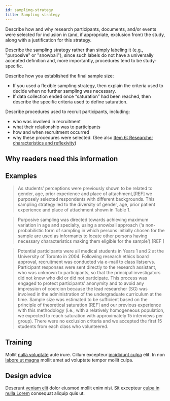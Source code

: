 ```yaml
---
id: sampling-strategy
title: Sampling strategy
---
```

Describe how and why research participants, documents, and/or events were selected for inclusion in (and, if appropriate, exclusion from) the study, along with a justification for this strategy.

Describe the sampling strategy rather than simply labeling it (e.g., "purposive" or "snowball"), since such labels do not have a universally accepted definition and, more importantly, procedures tend to be study- specific.
<!-- #TODO: null case for sampling strategy -->

Describe how you established the final sample size:

* If you used a flexible sampling strategy, then explain the criteria used to decide when no further sampling was necessary.
* If data collection ended once “saturation” had been reached, then describe the specific criteria used to define saturation.
<!-- #TODO: null case for sample size-->
<!-- #TODO definition of sampling implies design judgement  -->

Describe procedures used to recruit participants, including:

* who was involved in recruitment
* what their relationship was to participants
* how and when recruitment occurred
* why these procedures were selected. (See also [Item 6: Researcher characteristics and reflexivity](./#researcher-characteristics-and-reflexivity))

## Why readers need this information

<!-- #TODO: justify why this information is important -->

## Examples

> As students’ perceptions were previously shown to be related to gender, age, prior experience and place of attachment,[REF] we purposely selected respondents with different backgrounds. This sampling strategy led to the diversity of gender, age, prior patient experience and place of attachment shown in Table 1.

> Purposive sampling was directed towards achieving maximum variation in age and specialty, using a snowball approach (‘a non-probabilistic form of sampling in which persons initially chosen for the sample are used as informants to locate other persons having necessary characteristics making them eligible for the sample’).[REF ]

> Potential participants were all medical students in Years 1 and 2 at the University of Toronto in 2004. Following research ethics board approval, recruitment was conducted via e-mail to class listservs. Participant responses were sent directly to the research assistant, who was unknown to participants, so that the principal investigators did not know who did or did not participate. This process was engaged to protect participants’ anonymity and to avoid any impression of coercion because the lead researcher (SG) was involved in the administration of the undergraduate curriculum at the time. Sample size was estimated to be sufficient based on the principle of theoretical saturation [REF] and our previous experience with this methodology (i.e., with a relatively homogeneous population, we expected to reach saturation with approximately 15 interviews per group). There were no exclusion criteria and we accepted the first 15 students from each class who volunteered.

## Training

Mollit [nulla voluptate](.) aute irure.
Cillum excepteur [incididunt culpa](.) elit.
In non [labore ut magna](.) mollit amet ad voluptate tempor mollit culpa.

## Design advice

Deserunt [veniam elit](.) dolor eiusmod mollit enim nisi.
Sit excepteur [culpa in nulla Lorem](.) consequat aliquip quis ut.